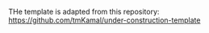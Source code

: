 THe template is adapted from this repository: https://github.com/tmKamal/under-construction-template
